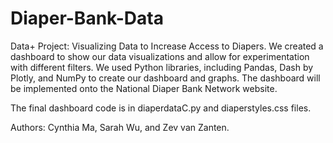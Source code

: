 # Diaper-Bank-Data

Data+ Project: Visualizing Data to Increase Access to Diapers.
We created a dashboard to show our data visualizations and allow for experimentation with different filters. We used Python libraries, including Pandas, Dash by Plotly, and NumPy to create our dashboard and graphs. The dashboard will be implemented onto the National Diaper Bank Network website. 

The final dashboard code is in diaperdataC.py and diaperstyles.css files.

Authors: Cynthia Ma, Sarah Wu, and Zev van Zanten.

